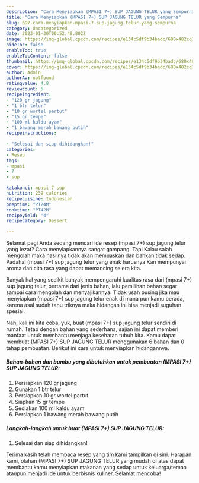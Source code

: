 ```yaml
---
description: "Cara Menyiapkan (MPASI 7+) SUP JAGUNG TELUR yang Sempurna"
title: "Cara Menyiapkan (MPASI 7+) SUP JAGUNG TELUR yang Sempurna"
slug: 697-cara-menyiapkan-mpasi-7-sup-jagung-telur-yang-sempurna
category: Uncategorized
date: 2023-01-30T00:52:49.802Z
image: https://img-global.cpcdn.com/recipes/e134c5df9b34badc/680x482cq70/mpasi-7-sup-jagung-telur-foto-resep-utama.jpg
hideToc: false
enableToc: true
enableTocContent: false
thumbnail: https://img-global.cpcdn.com/recipes/e134c5df9b34badc/680x482cq70/mpasi-7-sup-jagung-telur-foto-resep-utama.jpg
cover: https://img-global.cpcdn.com/recipes/e134c5df9b34badc/680x482cq70/mpasi-7-sup-jagung-telur-foto-resep-utama.jpg
author: Admin
authorAv: notfound
ratingvalue: 4.8
reviewcount: 5
recipeingredient:
- "120 gr jagung"
- "1 btr telur"
- "10 gr wortel partut"
- "15 gr tempe"
- "100 ml kaldu ayam"
- "1 bawang merah bawang putih"
recipeinstructions:

- "Selesai dan siap dihidangkan!"
categories:
- Resep
tags:
- mpasi
- 7
- sup

katakunci: mpasi 7 sup 
nutrition: 239 calories
recipecuisine: Indonesian
preptime: "PT24M"
cooktime: "PT42M"
recipeyield: "4"
recipecategory: Dessert

---
```



Selamat pagi Anda sedang mencari ide resep (mpasi 7+) sup jagung telur yang lezat? Cara menyiapkannya sangat gampang. Tapi Kalau salah mengolah maka hasilnya tidak akan memuaskan dan bahkan tidak sedap. Padahal (mpasi 7+) sup jagung telur yang enak harusnya Kan mempunyai aroma dan cita rasa yang dapat memancing selera kita.




Banyak hal yang sedikit banyak mempengaruhi kualitas rasa dari (mpasi 7+) sup jagung telur, pertama dari jenis bahan, lalu pemilihan bahan segar sampai cara mengolah dan menyajikannya. Tidak usah pusing jika mau menyiapkan (mpasi 7+) sup jagung telur enak di mana pun kamu berada, karena asal sudah tahu triknya maka hidangan ini bisa menjadi suguhan spesial.


Nah, kali ini kita coba, yuk, buat (mpasi 7+) sup jagung telur sendiri di rumah. Tetap dengan bahan yang sederhana, sajian ini dapat memberi manfaat untuk membantu menjaga kesehatan tubuh kita. Kamu dapat membuat (MPASI 7+) SUP JAGUNG TELUR menggunakan 6 bahan dan 0 tahap pembuatan. Berikut ini cara untuk menyiapkan hidangannya.

<!--inarticleads1-->

##### Bahan-bahan dan bumbu yang dibutuhkan untuk pembuatan (MPASI 7+) SUP JAGUNG TELUR:

1. Persiapkan 120 gr jagung
1. Gunakan 1 btr telur
1. Persiapkan 10 gr wortel partut
1. Siapkan 15 gr tempe
1. Sediakan 100 ml kaldu ayam
1. Persiapkan 1 bawang merah bawang putih




<!--inarticleads2-->

##### Langkah-langkah untuk buat (MPASI 7+) SUP JAGUNG TELUR:


1. Selesai dan siap dihidangkan!



Terima kasih telah membaca resep yang tim kami tampilkan di sini. Harapan kami, olahan (MPASI 7+) SUP JAGUNG TELUR yang mudah di atas dapat membantu kamu menyiapkan makanan yang sedap untuk keluarga/teman ataupun menjadi ide untuk berbisnis kuliner. Selamat mencoba!

